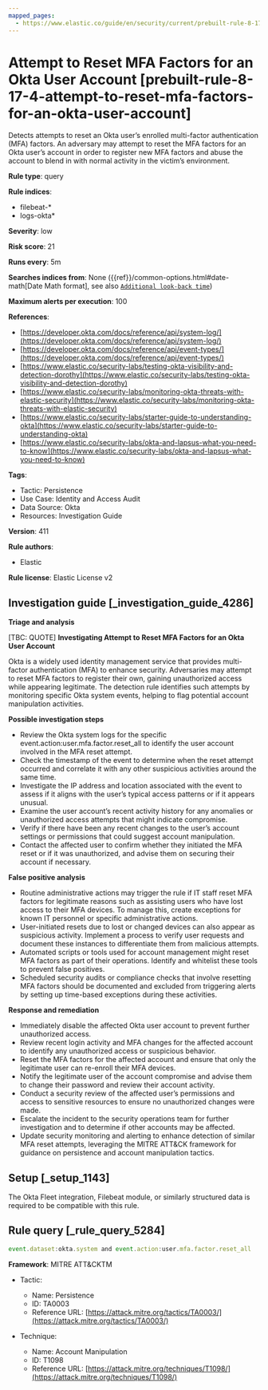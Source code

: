 ```yaml
---
mapped_pages:
  - https://www.elastic.co/guide/en/security/current/prebuilt-rule-8-17-4-attempt-to-reset-mfa-factors-for-an-okta-user-account.html
---
```


# Attempt to Reset MFA Factors for an Okta User Account [prebuilt-rule-8-17-4-attempt-to-reset-mfa-factors-for-an-okta-user-account]

Detects attempts to reset an Okta user’s enrolled multi-factor authentication (MFA) factors. An adversary may attempt to reset the MFA factors for an Okta user’s account in order to register new MFA factors and abuse the account to blend in with normal activity in the victim’s environment.

**Rule type**: query

**Rule indices**:

* filebeat-*
* logs-okta*

**Severity**: low

**Risk score**: 21

**Runs every**: 5m

**Searches indices from**: None ({{ref}}/common-options.html#date-math[Date Math format], see also [`Additional look-back time`](docs-content://solutions/security/detect-and-alert/create-detection-rule.md#rule-schedule))

**Maximum alerts per execution**: 100

**References**:

* [https://developer.okta.com/docs/reference/api/system-log/](https://developer.okta.com/docs/reference/api/system-log/)
* [https://developer.okta.com/docs/reference/api/event-types/](https://developer.okta.com/docs/reference/api/event-types/)
* [https://www.elastic.co/security-labs/testing-okta-visibility-and-detection-dorothy](https://www.elastic.co/security-labs/testing-okta-visibility-and-detection-dorothy)
* [https://www.elastic.co/security-labs/monitoring-okta-threats-with-elastic-security](https://www.elastic.co/security-labs/monitoring-okta-threats-with-elastic-security)
* [https://www.elastic.co/security-labs/starter-guide-to-understanding-okta](https://www.elastic.co/security-labs/starter-guide-to-understanding-okta)
* [https://www.elastic.co/security-labs/okta-and-lapsus-what-you-need-to-know](https://www.elastic.co/security-labs/okta-and-lapsus-what-you-need-to-know)

**Tags**:

* Tactic: Persistence
* Use Case: Identity and Access Audit
* Data Source: Okta
* Resources: Investigation Guide

**Version**: 411

**Rule authors**:

* Elastic

**Rule license**: Elastic License v2

## Investigation guide [_investigation_guide_4286]

**Triage and analysis**

[TBC: QUOTE]
**Investigating Attempt to Reset MFA Factors for an Okta User Account**

Okta is a widely used identity management service that provides multi-factor authentication (MFA) to enhance security. Adversaries may attempt to reset MFA factors to register their own, gaining unauthorized access while appearing legitimate. The detection rule identifies such attempts by monitoring specific Okta system events, helping to flag potential account manipulation activities.

**Possible investigation steps**

* Review the Okta system logs for the specific event.action:user.mfa.factor.reset_all to identify the user account involved in the MFA reset attempt.
* Check the timestamp of the event to determine when the reset attempt occurred and correlate it with any other suspicious activities around the same time.
* Investigate the IP address and location associated with the event to assess if it aligns with the user’s typical access patterns or if it appears unusual.
* Examine the user account’s recent activity history for any anomalies or unauthorized access attempts that might indicate compromise.
* Verify if there have been any recent changes to the user’s account settings or permissions that could suggest account manipulation.
* Contact the affected user to confirm whether they initiated the MFA reset or if it was unauthorized, and advise them on securing their account if necessary.

**False positive analysis**

* Routine administrative actions may trigger the rule if IT staff reset MFA factors for legitimate reasons such as assisting users who have lost access to their MFA devices. To manage this, create exceptions for known IT personnel or specific administrative actions.
* User-initiated resets due to lost or changed devices can also appear as suspicious activity. Implement a process to verify user requests and document these instances to differentiate them from malicious attempts.
* Automated scripts or tools used for account management might reset MFA factors as part of their operations. Identify and whitelist these tools to prevent false positives.
* Scheduled security audits or compliance checks that involve resetting MFA factors should be documented and excluded from triggering alerts by setting up time-based exceptions during these activities.

**Response and remediation**

* Immediately disable the affected Okta user account to prevent further unauthorized access.
* Review recent login activity and MFA changes for the affected account to identify any unauthorized access or suspicious behavior.
* Reset the MFA factors for the affected account and ensure that only the legitimate user can re-enroll their MFA devices.
* Notify the legitimate user of the account compromise and advise them to change their password and review their account activity.
* Conduct a security review of the affected user’s permissions and access to sensitive resources to ensure no unauthorized changes were made.
* Escalate the incident to the security operations team for further investigation and to determine if other accounts may be affected.
* Update security monitoring and alerting to enhance detection of similar MFA reset attempts, leveraging the MITRE ATT&CK framework for guidance on persistence and account manipulation tactics.


## Setup [_setup_1143]

The Okta Fleet integration, Filebeat module, or similarly structured data is required to be compatible with this rule.


## Rule query [_rule_query_5284]

```js
event.dataset:okta.system and event.action:user.mfa.factor.reset_all
```

**Framework**: MITRE ATT&CKTM

* Tactic:

    * Name: Persistence
    * ID: TA0003
    * Reference URL: [https://attack.mitre.org/tactics/TA0003/](https://attack.mitre.org/tactics/TA0003/)

* Technique:

    * Name: Account Manipulation
    * ID: T1098
    * Reference URL: [https://attack.mitre.org/techniques/T1098/](https://attack.mitre.org/techniques/T1098/)



